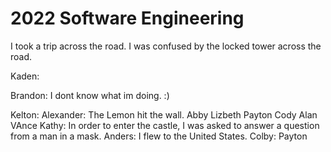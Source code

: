 # 2022 Software Engineering
I took a trip across the road.
I was confused by the locked tower across the road.

Kaden:   

Brandon: I dont know what im doing. :)   

Kelton:
Alexander: The Lemon hit the wall.
Abby
Lizbeth
Payton
Cody
Alan
VAnce
Kathy: In order to enter the castle, I was asked to answer a question from a man in a mask.
Anders: I flew to the United States.
Colby:
Payton
